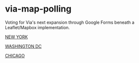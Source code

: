 # via-map-polling
Voting for Via's next expansion through Google Forms beneath a Leaflet/Mapbox implementation.

<a href="https://kevinlizarazo.github.io/via-map-polling/NYC/index.html">NEW YORK</a>

<a href="https://kevinlizarazo.github.io/via-map-polling/DC/index.html">WASHINGTON DC</a>

<a href="https://kevinlizarazo.github.io/via-map-polling/chicago/index.html">CHICAGO</a>
